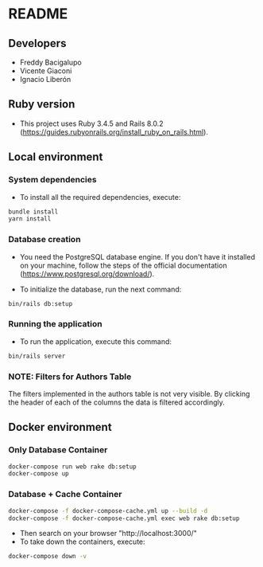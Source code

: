 # README

## Developers

- Freddy Bacigalupo
- Vicente Giaconi
- Ignacio Liberón

## Ruby version

- This project uses Ruby 3.4.5 and Rails 8.0.2 (https://guides.rubyonrails.org/install_ruby_on_rails.html).


## Local environment


### System dependencies

- To install all the required dependencies, execute:

```bash
bundle install
yarn install
```

### Database creation

- You need the PostgreSQL database engine. If you don't have it installed on your machine, follow the steps of the official documentation (https://www.postgresql.org/download/).

- To initialize the database, run the next command:

```bash
bin/rails db:setup
```

### Running the application

- To run the application, execute this command:
```bash
bin/rails server
```

### NOTE: Filters for Authors Table
The filters implemented in the authors table is not very visible. By clicking the header of each of the columns the data is filtered accordingly.

## Docker environment

### Only Database Container
```bash
docker-compose run web rake db:setup
docker-compose up
```

### Database + Cache Container
```bash
docker-compose -f docker-compose-cache.yml up --build -d
docker-compose -f docker-compose-cache.yml exec web rake db:setup
```

- Then search on your browser "http://localhost:3000/"
- To take down the containers, execute:
```bash
docker-compose down -v
```


